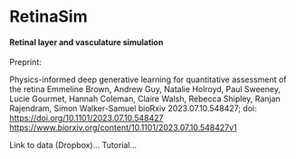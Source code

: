 # RetinaSim

#### Retinal layer and vasculature simulation
Preprint:

Physics-informed deep generative learning for quantitative assessment of the retina
Emmeline Brown, Andrew Guy, Natalie Holroyd, Paul Sweeney, Lucie Gourmet, Hannah Coleman, Claire Walsh, Rebecca Shipley, Ranjan Rajendram, Simon Walker-Samuel
bioRxiv 2023.07.10.548427; doi: https://doi.org/10.1101/2023.07.10.548427
https://www.biorxiv.org/content/10.1101/2023.07.10.548427v1

Link to data (Dropbox)...
Tutorial...
